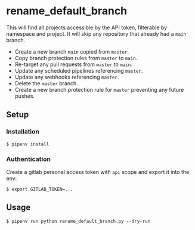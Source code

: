 # rename_default_branch

This will find all projects accessible by the API token, filterable by namespace and project. It will skip any repository that already had a `main` branch.

- Create a new branch `main` copied from `master`.
- Copy branch protection rules from `master` to `main`.
- Re-target any pull requests from `master` to `main`.
- Update any scheduled pipelines referencing `master`.
- Update any webhooks referencing `master`.
- Delete the `master` branch.
- Create a new branch protection rule for `master` preventing any future pushes.

## Setup

### Installation

```
$ pipenv install
```

### Authentication

Create a gitlab personal access token with `api` scope and export it into the env:

```
$ export GITLAB_TOKEN=...
```

## Usage

```
$ pipenv run python rename_default_branch.py --dry-run
```